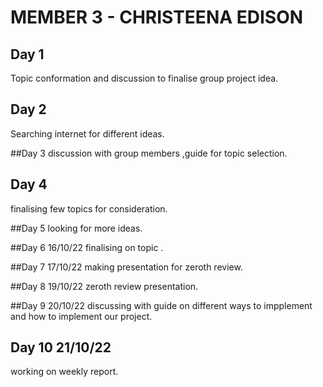 # MEMBER 3 - CHRISTEENA EDISON 

## Day 1
Topic conformation and discussion to finalise group project idea.

## Day 2
Searching internet for different ideas.

##Day 3
discussion with group members ,guide for topic selection.

## Day 4
finalising few topics for consideration.

##Day 5
looking for more ideas.

##Day 6 16/10/22
finalising on topic .

##Day 7 17/10/22
making presentation for zeroth review.

##Day 8 19/10/22
zeroth review presentation.

##Day 9 20/10/22
discussing with guide on different ways to impplement and how to implement our project.

## Day 10 21/10/22
working on weekly report.
